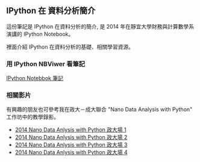 ## IPython 在 資料分析簡介

這份筆記是 IPython 在資料分析的簡介, 是 2014 年在靜宜大學財務與計算數學系演講的 IPython Notebook。

裡面介紹 IPython 在資料分析的基礎、相關學習資源。

### 用 IPython NBViwer 看筆記

[IPython Notebbok 筆記](http://nbviewer.ipython.org/github/yenlung/Nano-Data-Analysis-with-IPython/blob/master/Nano%20Data%20Analysis%20with%20IPython.ipynb)

### 相關影片

有興趣的朋友也可參考我在政大－成大聯合 "Nano Data Analysis with Python" 工作坊中的教學錄影。

* [2014 Nano Data Anlysis with Python 政大場 1](http://youtu.be/bNOYkAh5UXE)
* [2014 Nano Data Anlysis with Python 政大場 2](http://youtu.be/3MG9CHCCqDs)
* [2014 Nano Data Anlysis with Python 政大場 3](http://youtu.be/Lksm2NceLz0)
* [2014 Nano Data Anlysis with Python 政大場 4](http://youtu.be/GlK2wlW2ih0)